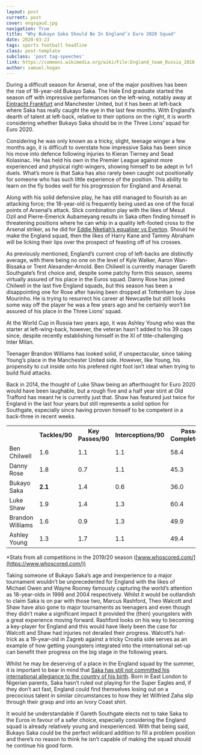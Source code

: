```yaml
---
layout: post
current: post
cover: engsqaud.jpg
navigation: True
title: "Why Bukayo Saka Should Be In England’s Euro 2020 Squad"
date: 2020-03-23
tags: sports football headline
class: post-template
subclass: 'post tag-speeches'
link: https://commons.wikimedia.org/wiki/File:England_team_Russia_2018.jpg
author: samuel.hogan
---
```

During a difficult season for Arsenal, one of the major positives has been the rise of 18-year-old Bukayo Saka. The Hale End graduate started the season off with impressive performances on the left-wing, notably away at [Eintracht Frankfurt](https://www.youtube.com/watch?v=sKrmDr0d6_0) and Manchester United, but it has been at left-back where Saka has really caught the eye in the last few months. With England’s dearth of talent at left-back, relative to their options on the right, it is worth considering whether Bukayo Saka should be in the Three Lions’ squad for Euro 2020.



Considering he was only known as a tricky, slight, teenage winger a few months ago, it is difficult to overstate how impressive Saka has been since his move into defence following injuries to Kieran Tierney and Sead Kolasinac. He has held his own in the Premier League against more experienced and physical right-wingers, showing himself to be adept in 1v1 duels. What’s more is that Saka has also rarely been caught out positionally for someone who has such little experience of the position. This ability to learn on the fly bodes well for his progression for England and Arsenal.



Along with his solid defensive play, he has still managed to flourish as an attacking force; the 18-year-old is frequently being used as one of the focal points of Arsenal’s attack. Slick combination play with the likes of Mesut Ozil and Pierre-Emerick Aubameyang results in Saka often finding himself in threatening positions where he can whip in a quality left-footed cross to the Arsenal striker, as he did for [Eddie Nketiah’s equaliser vs Everton](https://www.youtube.com/watch?v=mom_VOTUxmk). Should he make the England squad, then the likes of Harry Kane and Tammy Abraham will be licking their lips over the prospect of feasting off of his crosses.



As previously mentioned, England’s current crop of left-backs are distinctly average, with there being no one on the level of Kyle Walker, Aaron Wan-Bissaka or Trent Alexander-Arnold. Ben Chilwell is currently manager Gareth Southgate’s first choice and, despite some patchy form this season, seems virtually assured of his place in the Euros squad. Danny Rose has joined Chilwell in the last five England squads, but this season has been a disappointing one for Rose after having been dropped at Tottenham by Jose Mourinho. He is trying to resurrect his career at Newcastle but still looks some way off the player he was a few years ago and he certainly won’t be assured of his place in the Three Lions’ squad.



At the World Cup in Russia two years ago, it was Ashley Young who was the starter at left-wing-back, however, the veteran hasn't added to his 39 caps since, despite recently establishing himself in the XI of title-challenging Inter Milan.



Teenager Brandon Williams has looked solid, if unspectacular, since taking Young’s place in the Manchester United side. However, like Young, his propensity to cut inside onto his prefered right foot isn’t ideal when trying to build fluid attacks.



Back in 2014, the thought of Luke Shaw being an afterthought for Euro 2020 would have been laughable, but a rough five and a half year stint at Old Trafford has meant he is currently just that. Shaw has featured just twice for England in the last four years but still represents a solid option for Southgate, especially since having proven himself to be competent in a back-three in recent weeks.

<table >
  <tr>
    <th ></th>
    <th >Tackles/90</th>
    <th >Key Passes/90</th>
    <th >Interceptions/90</th>
    <th >Passes Completed/90</th>
    <th >Dribbles Completed/90</th>
    <th >Dribbled Past/90</th>
    <th >England Caps</th>
  </tr>
  <tr>
    <td >Ben Chilwell</td>
    <td >1.6</td>
    <td >1.1</td>
    <td >1.1</td>
    <td >58.4</td>
    <td >0.6</td>
    <td >0.9</td>
    <td >11</td>
  </tr>
  <tr>
    <td >Danny Rose</td>
    <td >1.8</td>
    <td >0.7</td>
    <td >1.1</td>
    <td >45.3</td>
    <td >0.7</td>
    <td >0.9</td>
    <td >29</td>
  </tr>
  <tr>
    <td >Bukayo Saka</td>
    <td ><span style="font-weight:bold">2.1</span></td>
    <td >1.4</td>
    <td >0.6</td>
    <td >36.0</td>
    <td >3.1</td>
    <td >1.0</td>
    <td >0</td>
  </tr>
  <tr>
    <td >Luke Shaw</td>
    <td >1.9</td>
    <td >1.4</td>
    <td >1.3</td>
    <td >60.4</td>
    <td >1.1</td>
    <td >0.7</td>
    <td >8</td>
  </tr>
  <tr>
    <td >Brandon Williams</td>
    <td >1.6</td>
    <td >0.9</td>
    <td >1.3</td>
    <td >49.9</td>
    <td >1.8</td>
    <td >1.5</td>
    <td >0</td>
  </tr>
  <tr>
    <td >Ashley Young</td>
    <td >1.3</td>
    <td >1.7</td>
    <td >1.1</td>
    <td >49.4</td>
    <td >1.1</td>
    <td >1.0</td>
    <td >39</td>
  </tr>
</table>

*Stats from all competitions in the 2019/20 season ([www.whoscored.com/](https://www.whoscored.com/))



Taking someone of Bukayo Saka’s age and inexperience to a major tournament wouldn’t be unprecedented for England with the likes of Michael Owen and Wayne Rooney famously capturing the world’s attention as 18-year-olds in 1998 and 2004 respectively. Whilst it would be outlandish to claim Saka is on par with those two, Marcus Rashford, Theo Walcott and Shaw have also gone to major tournaments as teenagers and even though they didn’t make a significant impact it provided the (then) youngsters with a great experience moving forward. Rashford looks on his way to becoming a key-player for England and this would have likely been the case for Walcott and Shaw had injuries not derailed their progress. Walcott’s hat-trick as a 19-year-old in Zagreb against a tricky Croatia side serves as an example of how getting youngsters integrated into the international set-up can benefit their progress on the big stage in the following years.



Whilst he may be deserving of a place in the England squad by the summer, it is important to bear in mind that [Saka has still not committed his international allegiance to the country of his birth](https://www.bbc.co.uk/sport/football/50886874). Born in East London to Nigerian parents, Saka hasn’t ruled out playing for the Super Eagles and, if they don’t act fast, England could find themselves losing out on a precocious talent in similar circumstances to how they let Wilfried Zaha slip through their grasp and into an Ivory Coast shirt.



It would be understandable if Gareth Southgate elects not to take Saka to the Euros in favour of a safer choice, especially considering the England squad is already relatively young and inexperienced. With that being said, Bukayo Saka could be the perfect wildcard addition to fill a problem position and there’s no reason to think he isn’t capable of making the squad should he continue his good form.
